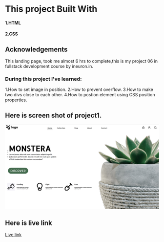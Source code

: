 # This project Built With
#### 1.HTML
#### 2.CSS

## Acknowledgements

This landing page, took me almost 6 hrs to complete,this is my project 06 in fullstack development course by ineuron.in.

### During this project I've learned:

1.How to set image in position.
2.How to prevent overflow.
3.How to make two divs close to each other.
4.How to postion element using CSS position properties.

## Here is screen shot of project1.

![project 06](./screenshot.png)

## Here is live link
[Live link]()